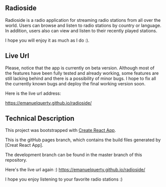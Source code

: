 ## Radioside

Radioside is a radio application for streaming radio stations from all over the world.
Users can browse and listen to radio stations by country or language. In addition, users also can view
and listen to their recently played stations.

I hope you will enjoy it as much as I do :).

## Live Url

Please, notice that the app is currently on beta version. Although most of the features have been fully tested
and already working, some features are still lacking behind and there is a possibility of minor bugs.
I hope to fix all the currently known bugs and deploy the final working version soon.

Here is the live url address:

https://emanuelquerty.github.io/radioside/

## Technical Description

This project was bootstrapped with [Create React App](https://github.com/facebook/create-react-app).

This is the gitHub pages branch, which contains the build files generated by [Creat React App]. 

The development branch can be found in the master branch of this repository.

Here's the live url again :) 
https://emanuelquerty.github.io/radioside/

I hope you enjoy listening to your favorite radio stations :)
